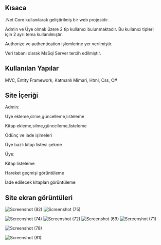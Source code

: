 
## Kısaca
.Net Core kullanılarak geliştirilmiş bir web projesidir.

Admin ve Üye olmak üzere 2 tip kullanıcı bulunmaktadır. Bu kullanıcı tipleri için 2 ayrı tema kullanılmıştır.

Authorize ve authentication işlemlerine yer verilmiştir.

Veri tabanı olarak MsSql Server tercih edilmiştir.

## Kullanılan Yapılar
MVC, Entity Framework, Katmanlı Mimari, Html, Css, C#

## Site İçeriği
Admin:

Üye ekleme,silme,güncelleme,listeleme

Kitap ekleme,silme,güncelleme,listeleme

Ödünç ve iade işlmeleri

Üye bazlı kitap listesi çekme

Üye:

Kitap listeleme

Hareket geçmişi görüntüleme

İade edilecek kitapları görüntüleme

## Site ekran görüntüleri
![Screenshot (82)](https://github.com/rahmet-donmez/Kutuphane_Otomasyonu/assets/72697089/a154fa69-25a8-4130-b0e3-3aaac0881277)
![Screenshot (75)](https://github.com/rahmet-donmez/Kutuphane_Otomasyonu/assets/72697089/8fd3eca6-914b-456d-8977-f0aebfd92415)

![Screenshot (74)](https://github.com/rahmet-donmez/Kutuphane_Otomasyonu/assets/72697089/4bf1204a-b97f-40c0-9952-cda6ce79c71b)
![Screenshot (72)](https://github.com/rahmet-donmez/Kutuphane_Otomasyonu/assets/72697089/cf65b128-2581-44d5-a745-886287473e8e)
![Screenshot (69)](https://github.com/rahmet-donmez/Kutuphane_Otomasyonu/assets/72697089/cfab6180-6715-4c9a-b1a6-258ce3e7d07f)
![Screenshot (71)](https://github.com/rahmet-donmez/Kutuphane_Otomasyonu/assets/72697089/08378081-0f97-40e6-a590-e0f2f8f4e1f0)

![Screenshot (78)](https://github.com/rahmet-donmez/Kutuphane_Otomasyonu/assets/72697089/d1bd450e-7235-498e-adc3-5b19fe9cbbcb)


![Screenshot (81)](https://github.com/rahmet-donmez/Kutuphane_Otomasyonu/assets/72697089/f3ed01a2-5b65-46fb-8f15-87bd909d3935)
